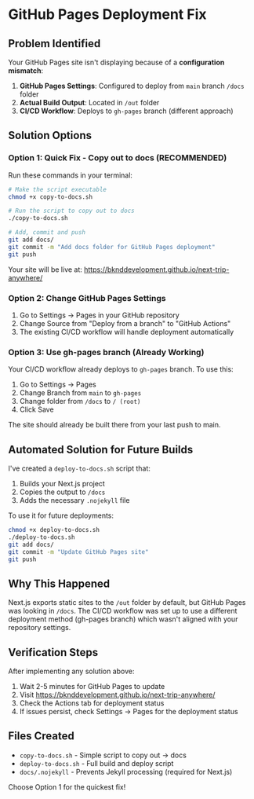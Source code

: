 # GitHub Pages Deployment Fix

## Problem Identified

Your GitHub Pages site isn't displaying because of a **configuration mismatch**:

1. **GitHub Pages Settings**: Configured to deploy from `main` branch `/docs` folder
2. **Actual Build Output**: Located in `/out` folder
3. **CI/CD Workflow**: Deploys to `gh-pages` branch (different approach)

## Solution Options

### Option 1: Quick Fix - Copy out to docs (RECOMMENDED)

Run these commands in your terminal:

```bash
# Make the script executable
chmod +x copy-to-docs.sh

# Run the script to copy out to docs
./copy-to-docs.sh

# Add, commit and push
git add docs/
git commit -m "Add docs folder for GitHub Pages deployment"
git push
```

Your site will be live at: https://bknddevelopment.github.io/next-trip-anywhere/

### Option 2: Change GitHub Pages Settings

1. Go to Settings → Pages in your GitHub repository
2. Change Source from "Deploy from a branch" to "GitHub Actions"
3. The existing CI/CD workflow will handle deployment automatically

### Option 3: Use gh-pages branch (Already Working)

Your CI/CD workflow already deploys to `gh-pages` branch. To use this:

1. Go to Settings → Pages
2. Change Branch from `main` to `gh-pages`
3. Change folder from `/docs` to `/ (root)`
4. Click Save

The site should already be built there from your last push to main.

## Automated Solution for Future Builds

I've created a `deploy-to-docs.sh` script that:
1. Builds your Next.js project
2. Copies the output to `/docs`
3. Adds the necessary `.nojekyll` file

To use it for future deployments:

```bash
chmod +x deploy-to-docs.sh
./deploy-to-docs.sh
git add docs/
git commit -m "Update GitHub Pages site"
git push
```

## Why This Happened

Next.js exports static sites to the `/out` folder by default, but GitHub Pages was looking in `/docs`. The CI/CD workflow was set up to use a different deployment method (gh-pages branch) which wasn't aligned with your repository settings.

## Verification Steps

After implementing any solution above:

1. Wait 2-5 minutes for GitHub Pages to update
2. Visit https://bknddevelopment.github.io/next-trip-anywhere/
3. Check the Actions tab for deployment status
4. If issues persist, check Settings → Pages for the deployment status

## Files Created

- `copy-to-docs.sh` - Simple script to copy out → docs
- `deploy-to-docs.sh` - Full build and deploy script
- `docs/.nojekyll` - Prevents Jekyll processing (required for Next.js)

Choose Option 1 for the quickest fix!